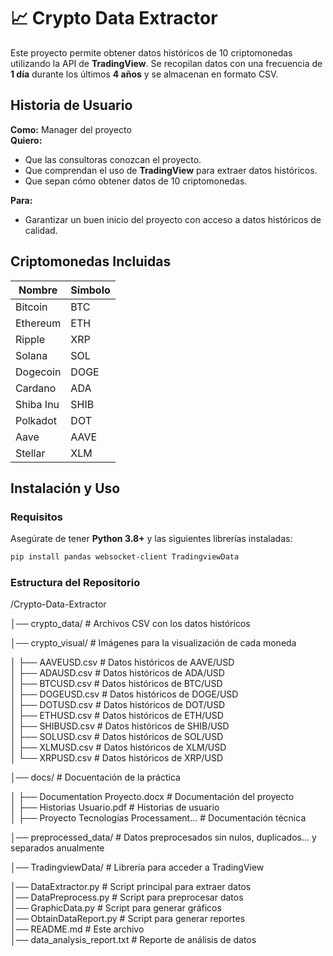 # 📈 Crypto Data Extractor  

Este proyecto permite obtener datos históricos de 10 criptomonedas utilizando la API de **TradingView**. Se recopilan datos con una frecuencia de **1 día** durante los últimos **4 años** y se almacenan en formato CSV.

## Historia de Usuario  

**Como:** Manager del proyecto  
**Quiero:**  
- Que las consultoras conozcan el proyecto.  
- Que comprendan el uso de **TradingView** para extraer datos históricos.  
- Que sepan cómo obtener datos de 10 criptomonedas.  

**Para:**  
- Garantizar un buen inicio del proyecto con acceso a datos históricos de calidad.

## Criptomonedas Incluidas  

| Nombre       | Símbolo  |
|-------------|---------|
| Bitcoin     | BTC     |
| Ethereum    | ETH     |
| Ripple      | XRP     |
| Solana      | SOL     |
| Dogecoin    | DOGE    |
| Cardano     | ADA     |
| Shiba Inu   | SHIB    |
| Polkadot    | DOT     |
| Aave        | AAVE    |
| Stellar     | XLM     | 

## Instalación y Uso  

### Requisitos  

Asegúrate de tener **Python 3.8+** y las siguientes librerías instaladas:  
```sh
pip install pandas websocket-client TradingviewData
```

### Estructura del Repositorio
/Crypto-Data-Extractor

│── crypto_data/              # Archivos CSV con los datos históricos  

│── crypto_visual/            # Imágenes para la visualización de cada moneda

│   ├── AAVEUSD.csv           # Datos históricos de AAVE/USD  
│   ├── ADAUSD.csv            # Datos históricos de ADA/USD  
│   ├── BTCUSD.csv            # Datos históricos de BTC/USD  
│   ├── DOGEUSD.csv           # Datos históricos de DOGE/USD  
│   ├── DOTUSD.csv            # Datos históricos de DOT/USD  
│   ├── ETHUSD.csv            # Datos históricos de ETH/USD  
│   ├── SHIBUSD.csv           # Datos históricos de SHIB/USD  
│   ├── SOLUSD.csv            # Datos históricos de SOL/USD  
│   ├── XLMUSD.csv            # Datos históricos de XLM/USD  
│   └── XRPUSD.csv            # Datos históricos de XRP/USD  

│── docs/                     # Docuentación de la práctica

│   ├── Documentation Proyecto.docx  # Documentación del proyecto  
│   ├── Historias Usuario.pdf     # Historias de usuario  
│   ├── Proyecto Tecnologías Processament...  # Documentación técnica  

│── preprocessed_data/        # Datos preprocesados sin nulos, duplicados... y separados anualmente

│── TradingviewData/          # Librería para acceder a TradingView  

│── DataExtractor.py          # Script principal para extraer datos  
│── DataPreprocess.py         # Script para preprocesar datos  
│── GraphicData.py            # Script para generar gráficos  
│── ObtainDataReport.py       # Script para generar reportes  
│── README.md                 # Este archivo  
│── data_analysis_report.txt  # Reporte de análisis de datos  
